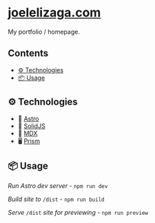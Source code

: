 # [joelelizaga.com](https://joelelizaga.com)

My portfolio / homepage.

## Contents

<!-- vim-markdown-toc GFM -->

* [⚙️ Technologies](#-technologies)
* [📦 Usage](#-usage)

<!-- vim-markdown-toc -->

## ⚙️ Technologies

* 🚀 [Astro](https://astro.build)
* 🧊 [SolidJS](https://www.solidjs.com/)
* 📓 [MDX](https://mdxjs.com/)
* 🖥️ [Prism](https://prismjs.com/)

## 📦 Usage

*Run Astro dev server* - `npm run dev`

*Build site to* `/dist` - `npm run build`

*Serve* `/dist` *site for previewing* - `npm run preview`
